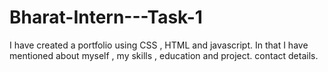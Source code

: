 # Bharat-Intern---Task-1
I have created  a portfolio using CSS , HTML and javascript.
In that I have mentioned about myself , my skills , education and project.
contact details.
